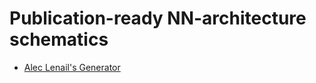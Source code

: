 # Publication-ready NN-architecture schematics

- [Alec Lenail's Generator](https://alexlenail.me/NN-SVG/AlexNet.html)

